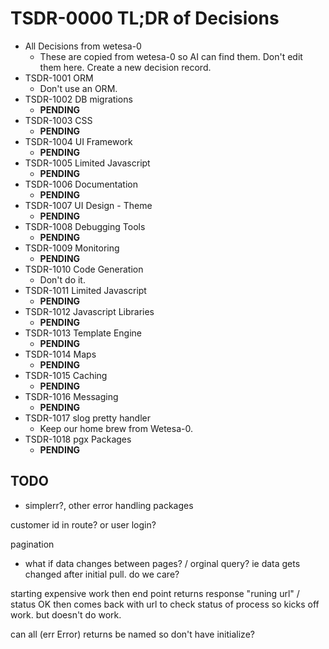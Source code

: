 # TSDR-0000  TL;DR of Decisions

- All Decisions from wetesa-0
  - These are copied from wetesa-0 so AI can find them. Don't edit them here.
    Create a new decision record.
- TSDR-1001 ORM
  - Don't use an ORM.
- TSDR-1002 DB migrations
  - **PENDING**
- TSDR-1003 CSS
  - **PENDING**  
- TSDR-1004 UI Framework
  - **PENDING**  
- TSDR-1005 Limited Javascript
  - **PENDING**  
- TSDR-1006 Documentation
  - **PENDING**  
- TSDR-1007 UI Design - Theme
  - **PENDING**  
- TSDR-1008 Debugging Tools
  - **PENDING**  
- TSDR-1009 Monitoring
  - **PENDING**  
- TSDR-1010 Code Generation
  - Don't do it.
- TSDR-1011 Limited Javascript
  - **PENDING**  
- TSDR-1012 Javascript Libraries
  - **PENDING** 
- TSDR-1013 Template Engine
  - **PENDING**  
- TSDR-1014 Maps
  - **PENDING**  
- TSDR-1015 Caching
  - **PENDING**  
- TSDR-1016 Messaging
  - **PENDING**  
- TSDR-1017 slog pretty handler
  - Keep our home brew from Wetesa-0.  
- TSDR-1018 pgx Packages
  - **PENDING**


## TODO

 - simplerr?, other error handling packages

customer id in route? or user login?

pagination
  - what if data changes between pages? / orginal query? ie data gets changed after initial pull. do we care?

starting expensive work
  then end point returns response "runing url" / status OK
  then comes back with url to check status of process
  so kicks off work. but doesn't do work.

can all (err Error) returns be named so don't have initialize?
